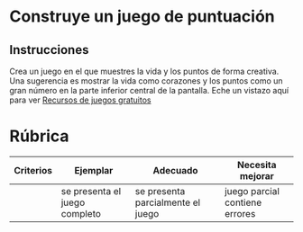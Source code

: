 # Construye un juego de puntuación

## Instrucciones

Crea un juego en el que muestres la vida y los puntos de forma creativa. Una sugerencia es mostrar la vida como corazones y los puntos como un gran número en la parte inferior central de la pantalla. Eche un vistazo aquí para ver [Recursos de juegos gratuitos](https://www.kenney.nl/)

# Rúbrica

| Criterios | Ejemplar                      | Adecuado                          | Necesita mejorar               |
| --------- | ----------------------------- | --------------------------------- | ------------------------------ |
|           | se presenta el juego completo | se presenta parcialmente el juego | juego parcial contiene errores |

